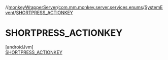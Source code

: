 //[monkeyWrapperServer](../../../../index.md)/[com.mm.monkey.server.services.enums](../../index.md)/[SystemEvent](../index.md)/[SHORTPRESS_ACTIONKEY](index.md)

# SHORTPRESS_ACTIONKEY

[androidJvm]\
[SHORTPRESS_ACTIONKEY](index.md)